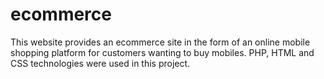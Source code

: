 # ecommerce
This website provides an ecommerce site in the form of an online mobile shopping platform for customers wanting to buy mobiles. PHP, HTML and CSS technologies were used in this project. 
